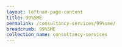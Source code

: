 ```yaml
---
layout: leftnav-page-content
title: 99%SME
permalink: /consultancy-services/99%sme/
breadcrumb: 99%SME
collection_name: consultancy-services
---
```

